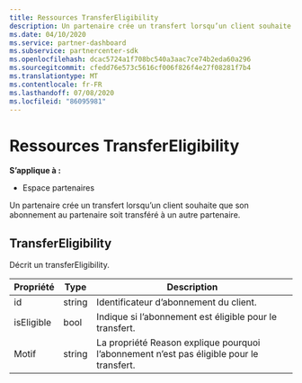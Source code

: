 ```yaml
---
title: Ressources TransferEligibility
description: Un partenaire crée un transfert lorsqu’un client souhaite que son abonnement au partenaire soit transféré à un autre partenaire.
ms.date: 04/10/2020
ms.service: partner-dashboard
ms.subservice: partnercenter-sdk
ms.openlocfilehash: dcac5724a1f708bc540a3aac7ce74b2eda60a296
ms.sourcegitcommit: cfedd76e573c5616cf006f826f4e27f08281f7b4
ms.translationtype: MT
ms.contentlocale: fr-FR
ms.lasthandoff: 07/08/2020
ms.locfileid: "86095981"
---
```

# <a name="transfereligibility-resources"></a>Ressources TransferEligibility

**S’applique à :**

- Espace partenaires

Un partenaire crée un transfert lorsqu’un client souhaite que son abonnement au partenaire soit transféré à un autre partenaire.

## <a name="transfereligibility"></a>TransferEligibility

Décrit un transferEligibility.

| Propriété              | Type             | Description                                                                              |
|-----------------------|------------------|------------------------------------------------------------------------------------------|
| id                    | string           | Identificateur d’abonnement du client.                                                  |
| isEligible            | bool             | Indique si l’abonnement est éligible pour le transfert.                         |
| Motif                | string           | La propriété Reason explique pourquoi l’abonnement n’est pas éligible pour le transfert. |